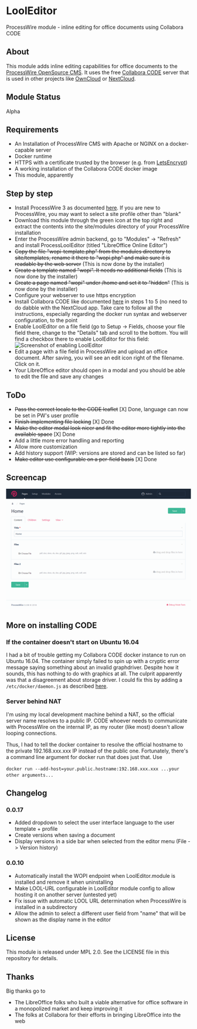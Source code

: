 # LoolEditor
ProcessWire module - inline editing for office documents using Collabora CODE

## About
This module adds inline editing capabilities for office documents to the [ProcessWire OpenSource CMS](https://processwire.com). It uses the free [Collabora CODE](https://www.collaboraoffice.com/code/) server that is used in other projects like [OwnCloud](https://owncloud.org/) or [NextCloud](https://www.nextcloud.com/).

## Module Status
Alpha

## Requirements
- An Installation of ProcessWire CMS with Apache or NGINX on a docker-capable server
- Docker runtime
- HTTPS with a certificate trusted by the browser (e.g. from [LetsEncrypt](https://letsencrypt.org/))
- A working installation of the Collabora CODE docker image
- This module, apparently

## Step by step
- Install ProcessWire 3 as documented [here](https://processwire.com/docs/install/new/). If you are new to ProcessWire, you may want to select a site profile other than "blank"
- Download this module through the green icon at the top right and extract the contents into the site/modules directory of your ProcessWire installation
- Enter the ProcessWire admin backend, go to "Modules" -> "Refresh" and install ProcessLoolEditor (titled "LibreOffice Online Editor")
- ~~Copy the file "wopi-template.php" from the modules directory to site/templates, rename it there to "wopi.php" and make sure it is readable by the web server~~ (This is now done by the installer)
- ~~Create a template named "wopi". It needs no additional fields~~ (This is now done by the installer)
- ~~Create a page named "wopi" under /home and set it to "hidden"~~ (This is now done by the installer)
- Configure your webserver to use https encryption
- Install Collabora CODE like documented [here](https://www.collaboraoffice.com/code/) in steps 1 to 5 (no need to do dabble with the NextCloud app. Take care to follow all the instructions, especially regarding the docker run syntax and webserver configuration, to the point
- Enable LoolEditor on a file field (go to Setup -> Fields, choose your file field there, change to the "Details" tab and scroll to the bottom. You will find a checkbox there to enable LoolEditor for this field:
  ![Screenshot of enabling LoolEditor](https://bitpoet.github.io/img/LoolEnableField.png)
- Edit a page with a file field in ProcessWire and upload an office document. After saving, you will see an edit icon right of the filename. Click on it.
- Your LibreOffice editor should open in a modal and you should be able to edit the file and save any changes

## ToDo
- ~~Pass the correct locale to the CODE leaflet~~ [X] Done, language can now be set in PW's user profile
- ~~Finish implementing file locking~~ [X] Done
- ~~Make the editor modal look nicer and fit the editor more tightly into the available space~~ [X] Done
- Add a little more error handling and reporting
- Allow more customization
- Add history support (WIP: versions are stored and can be listed so far)
- ~~Make editor use configurable on a per-field basis~~ [X] Done

## Screencap
![Screen capture of LoolEditor](https://raw.githubusercontent.com/BitPoet/bitpoet.github.io/master/img/LoolEditorScreenrecording2.gif)

## More on installing CODE

### If the container doesn't start on Ubuntu 16.04

I had a bit of trouble getting my Collabora CODE docker instance to run on Ubuntu 16.04. The container simply failed to spin up with a cryptic error message saying something about an invalid graphdriver. Despite how it sounds, this has nothing to do with graphics at all. The culprit apparently was that a disagreement about storage driver. I could fix this by adding a ```/etc/docker/daemon.js``` as described [here](https://docs.docker.com/storage/storagedriver/device-mapper-driver/).

### Server behind NAT

I'm using my local development machine behind a NAT, so the official server name resolves to a public IP. CODE whoever needs to communicate with ProcessWire on the internal IP, as my router (like most) doesn't allow looping connections.

Thus, I had to tell the docker container to resolve the official hostname to the private 192.168.xxx.xxx IP instead of the public one. Fortunately, there's a command line argument for docker run that does just that. Use

```docker run --add-host=your.public.hostname:192.168.xxx.xxx ...your other arguments...```

## Changelog

### 0.0.17

 - Added dropdown to select the user interface language to the user template + profile
 - Create versions when saving a document
 - Display versions in a side bar when selected from the editor menu (File -> Version history)
 
### 0.0.10

 - Automatically install the WOPI endpoint when LoolEditor.module is installed and remove it when uninstalling
 - Make LOOL-URL configurable in LoolEditor module config to allow hosting it on another server (untested yet)
 - Fix issue with automatic LOOL URL determination when ProcessWire is installed in a subdirectory
 - Allow the admin to select a different user field from "name" that will be shown as the display name in the editor

## License
This module is released under MPL 2.0. See the LICENSE file in this repository for details.

## Thanks
Big thanks go to
- The LibreOffice folks who built a viable alternative for office software in a monopolized market and keep improving it
- The folks at Collabora for their efforts in bringing LibreOffice into the web
